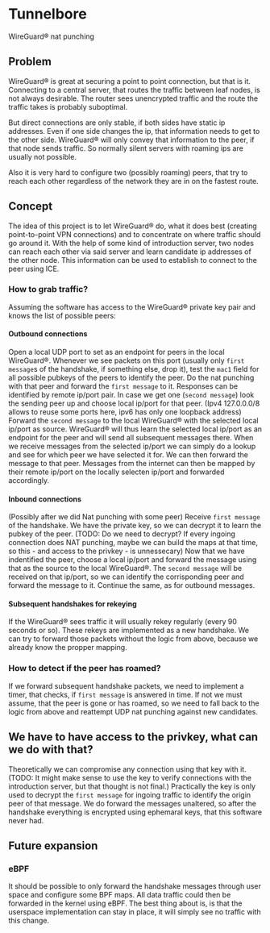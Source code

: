 # Tunnelbore

WireGuard® nat punching

## Problem
WireGuard® is great at securing a point to point connection, but that is it.
Connecting to a central server, that routes the traffic between leaf nodes, is not always desirable.
The router sees unencrypted traffic and the route the traffic takes is probably suboptimal.

But direct connections are only stable, if both sides have static ip addresses.
Even if one side changes the ip, that information needs to get to the other side.
WireGuard® will only convey that information to the peer, if that node sends traffic.
So normally silent servers with roaming ips are usually not possible.

Also it is very hard to configure two (possibly roaming) peers, that try to reach each other regardless of the network they are in on the fastest route.

## Concept
The idea of this project is to let WireGuard® do, what it does best (creating point-to-point VPN connections) and to concentrate on where traffic should go around it.
With the help of some kind of introduction server, two nodes can reach each other via said server and learn candidate ip addresses of the other node.
This information can be used to establish to connect to the peer using ICE.

### How to grab traffic?
Assuming the software has access to the WireGuard® private key pair and knows the list of possible peers:

#### Outbound connections
Open a local UDP port to set as an endpoint for peers in the local WireGuard®.
Whenever we see packets on this port (usually only `first message`s of the handshake, if something else, drop it), test the `mac1` field for all possible pubkeys of the peers to identify the peer.
Do the nat punching with that peer and forward the `first message` to it.
Responses can be identified by remote ip/port pair.
In case we get one (`second message`) look the sending peer up and choose local ip/port for that peer.
(Ipv4 127.0.0.0/8 allows to reuse some ports here, ipv6 has only one loopback address)
Forward the `second message` to the local WireGuard® with the selected local ip/port as source.
WireGuard® will thus learn the selected local ip/port as an endpoint for the peer and will send all subsequent messages there.
When we receive messages from the selected ip/port we can simply do a lookup and see for which peer we have selected it for.
We can then forward the message to that peer.
Messages from the internet can then be mapped by their remote ip/port on the locally selecten ip/port and forwarded accordingly.

#### Inbound connections
(Possibly after we did Nat punching with some peer)
Receive `first message` of the handshake.
We have the private key, so we can decrypt it to learn the pubkey of the peer.
(TODO: Do we need to decrypt? If every ingoing connection does NAT punching, maybe we can build the maps at that time, so this - and access to the privkey - is unnessecary)
Now that we have indentified the peer, choose a local ip/port and forward the message using that as the source to the local WireGuard®.
The `second message` will be received on that ip/port, so we can identify the corrisponding peer and forward the message to it.
Continue the same, as for outbound messages.

#### Subsequent handshakes for rekeying
If the WireGuard® sees traffic it will usually rekey regularly (every 90 seconds or so).
These rekeys are implemented as a new handshake.
We can try to forward those packets without the logic from above, because we already know the propper mapping.

### How to detect if the peer has roamed?
If we forward subsequent handshake packets, we need to implement a timer, that checks, if `first message` is answered in time.
If not we must assume, that the peer is gone or has roamed, so we need to fall back to the logic from above and reattempt UDP nat punching against new candidates.

## We have to have access to the privkey, what can we do with that?
Theoretically we can compromise any connection using that key with it.
(TODO: It might make sense to use the key to verify connections with the introduction server, but that thought is not final.)
Practically the key is only used to decrypt the `first message` for ingoing traffic to identify the origin peer of that message.
We do forward the messages unaltered, so after the handshake everything is encrypted using ephemaral keys, that this software never had.

## Future expansion

### eBPF
It should be possible to only forward the handshake messages through user space and configure some BPF maps.
All data traffic could then be forwarded in the kernel using eBPF.
The best thing about is, is that the userspace implementation can stay in place, it will simply see no traffic with this change.
